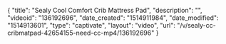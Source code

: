 {
    "title": "Sealy Cool Comfort Crib Mattress Pad",
    "description": "",
    "videoid": "136192696",
    "date_created": "1514911984",
    "date_modified": "1514913601",
    "type": "captivate",
    "layout": "video",
    "url": "\/v\/sealy-cc-cribmatpad-42654155-need-cc-mp4\/136192696"
}
